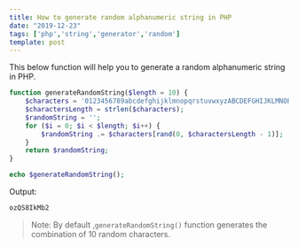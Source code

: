 ```yaml
---
title: How to generate random alphanumeric string in PHP
date: "2019-12-23"
tags: ['php','string','generator','random']
template: post
---
```


This below function will help you to generate a random alphanumeric string in PHP.

```php
function generateRandomString($length = 10) {
    $characters = '0123456789abcdefghijklmnopqrstuvwxyzABCDEFGHIJKLMNOPQRSTUVWXYZ';
    $charactersLength = strlen($characters);
    $randomString = '';
    for ($i = 0; $i < $length; $i++) {
        $randomString .= $characters[rand(0, $charactersLength - 1)];
    }
    return $randomString;
}

echo $generateRandomString();
```

Output:

```php
ozQS8IkMb2
```

>Note: By default ,`generateRandomString()` function generates the combination of 10 random characters.
